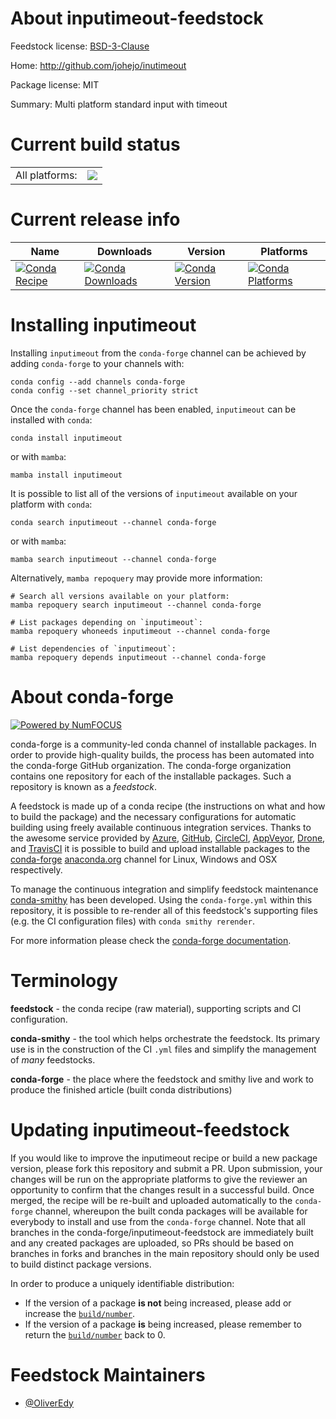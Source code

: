 About inputimeout-feedstock
===========================

Feedstock license: [BSD-3-Clause](https://github.com/conda-forge/inputimeout-feedstock/blob/main/LICENSE.txt)

Home: http://github.com/johejo/inutimeout

Package license: MIT

Summary: Multi platform standard input with timeout

Current build status
====================


<table><tr><td>All platforms:</td>
    <td>
      <a href="https://dev.azure.com/conda-forge/feedstock-builds/_build/latest?definitionId=21352&branchName=main">
        <img src="https://dev.azure.com/conda-forge/feedstock-builds/_apis/build/status/inputimeout-feedstock?branchName=main">
      </a>
    </td>
  </tr>
</table>

Current release info
====================

| Name | Downloads | Version | Platforms |
| --- | --- | --- | --- |
| [![Conda Recipe](https://img.shields.io/badge/recipe-inputimeout-green.svg)](https://anaconda.org/conda-forge/inputimeout) | [![Conda Downloads](https://img.shields.io/conda/dn/conda-forge/inputimeout.svg)](https://anaconda.org/conda-forge/inputimeout) | [![Conda Version](https://img.shields.io/conda/vn/conda-forge/inputimeout.svg)](https://anaconda.org/conda-forge/inputimeout) | [![Conda Platforms](https://img.shields.io/conda/pn/conda-forge/inputimeout.svg)](https://anaconda.org/conda-forge/inputimeout) |

Installing inputimeout
======================

Installing `inputimeout` from the `conda-forge` channel can be achieved by adding `conda-forge` to your channels with:

```
conda config --add channels conda-forge
conda config --set channel_priority strict
```

Once the `conda-forge` channel has been enabled, `inputimeout` can be installed with `conda`:

```
conda install inputimeout
```

or with `mamba`:

```
mamba install inputimeout
```

It is possible to list all of the versions of `inputimeout` available on your platform with `conda`:

```
conda search inputimeout --channel conda-forge
```

or with `mamba`:

```
mamba search inputimeout --channel conda-forge
```

Alternatively, `mamba repoquery` may provide more information:

```
# Search all versions available on your platform:
mamba repoquery search inputimeout --channel conda-forge

# List packages depending on `inputimeout`:
mamba repoquery whoneeds inputimeout --channel conda-forge

# List dependencies of `inputimeout`:
mamba repoquery depends inputimeout --channel conda-forge
```


About conda-forge
=================

[![Powered by
NumFOCUS](https://img.shields.io/badge/powered%20by-NumFOCUS-orange.svg?style=flat&colorA=E1523D&colorB=007D8A)](https://numfocus.org)

conda-forge is a community-led conda channel of installable packages.
In order to provide high-quality builds, the process has been automated into the
conda-forge GitHub organization. The conda-forge organization contains one repository
for each of the installable packages. Such a repository is known as a *feedstock*.

A feedstock is made up of a conda recipe (the instructions on what and how to build
the package) and the necessary configurations for automatic building using freely
available continuous integration services. Thanks to the awesome service provided by
[Azure](https://azure.microsoft.com/en-us/services/devops/), [GitHub](https://github.com/),
[CircleCI](https://circleci.com/), [AppVeyor](https://www.appveyor.com/),
[Drone](https://cloud.drone.io/welcome), and [TravisCI](https://travis-ci.com/)
it is possible to build and upload installable packages to the
[conda-forge](https://anaconda.org/conda-forge) [anaconda.org](https://anaconda.org/)
channel for Linux, Windows and OSX respectively.

To manage the continuous integration and simplify feedstock maintenance
[conda-smithy](https://github.com/conda-forge/conda-smithy) has been developed.
Using the ``conda-forge.yml`` within this repository, it is possible to re-render all of
this feedstock's supporting files (e.g. the CI configuration files) with ``conda smithy rerender``.

For more information please check the [conda-forge documentation](https://conda-forge.org/docs/).

Terminology
===========

**feedstock** - the conda recipe (raw material), supporting scripts and CI configuration.

**conda-smithy** - the tool which helps orchestrate the feedstock.
                   Its primary use is in the construction of the CI ``.yml`` files
                   and simplify the management of *many* feedstocks.

**conda-forge** - the place where the feedstock and smithy live and work to
                  produce the finished article (built conda distributions)


Updating inputimeout-feedstock
==============================

If you would like to improve the inputimeout recipe or build a new
package version, please fork this repository and submit a PR. Upon submission,
your changes will be run on the appropriate platforms to give the reviewer an
opportunity to confirm that the changes result in a successful build. Once
merged, the recipe will be re-built and uploaded automatically to the
`conda-forge` channel, whereupon the built conda packages will be available for
everybody to install and use from the `conda-forge` channel.
Note that all branches in the conda-forge/inputimeout-feedstock are
immediately built and any created packages are uploaded, so PRs should be based
on branches in forks and branches in the main repository should only be used to
build distinct package versions.

In order to produce a uniquely identifiable distribution:
 * If the version of a package **is not** being increased, please add or increase
   the [``build/number``](https://docs.conda.io/projects/conda-build/en/latest/resources/define-metadata.html#build-number-and-string).
 * If the version of a package **is** being increased, please remember to return
   the [``build/number``](https://docs.conda.io/projects/conda-build/en/latest/resources/define-metadata.html#build-number-and-string)
   back to 0.

Feedstock Maintainers
=====================

* [@OliverEdy](https://github.com/OliverEdy/)

